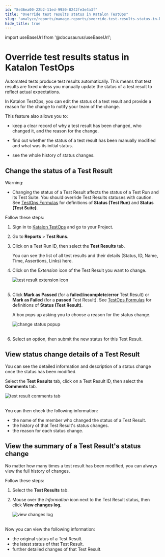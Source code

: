 ```yaml
---
id: "8e36ea00-22b2-11ed-9930-0242fe3e4a3f"
title: "Override test results status in Katalon TestOps"
slug: "analyze/reports/manage-reports/override-test-results-status-in-katalon-testops"
hide_title: true
---
```

import useBaseUrl from '@docusaurus/useBaseUrl';


# <a id="id" class="anchor_top_offset"/><a id="ariaid-title1" class="anchor_top_offset"/>Override test results status in <span xmlns="http://www.w3.org/1999/xhtml" className="ph">Katalon TestOps</span> 

<p xmlns="http://www.w3.org/1999/xhtml" className="p">Automated tests produce test results automatically. This means that test results are fixed unless you manually update the status of a test result to reflect actual expectations.</p> 
<p xmlns="http://www.w3.org/1999/xhtml" className="p">In <span className="ph">Katalon TestOps</span>, you can edit the status of a test result and provide a reason for the change to notify your team of the change.</p> 
<p xmlns="http://www.w3.org/1999/xhtml" className="p">This feature also allows you to:</p> 
<ul xmlns="http://www.w3.org/1999/xhtml" className="ul"><li className="li"><p className="p">keep a clear record of why a test result has been changed, who changed it, and the reason for the change.</p></li><li className="li"><p className="p">find out whether the status of a test result has been manually modified and what was its initial status.</p></li><li className="li"><p className="p">see the whole history of status changes.</p></li></ul> 

## <a id="id_1" class="anchor_top_offset"/>Change the status of a Test Result

<div xmlns="http://www.w3.org/1999/xhtml" className="note warning note_warning"><span className="note__title">Warning:</span> 
  <ul className="ul"><li className="li">
      <p className="p">Changing the status of a Test Result affects the status of a Test Run and its Test Suite. You should override Test Results statuses with caution. See <a className="xref" href="/get-started/terminology-and-formulas#id_2">TestOps Formulas</a> for definitions of <strong className="ph b">Status (Test Run)</strong> and <strong className="ph b">Status (Test Suite)</strong>.</p>
    </li></ul>
</div>
<p xmlns="http://www.w3.org/1999/xhtml" className="p">Follow these steps:</p> 
<ol xmlns="http://www.w3.org/1999/xhtml" className="ol"><li className="li">     <p className="p">Sign in to <a className="xref j-external-link" href="https://testops.katalon.io/login" target="_blank">Katalon TestOps</a> and go to your Project.</p>   </li><li className="li">     <p className="p">Go to <strong className="ph b">Reports</strong> &gt; <strong className="ph b">Test Runs</strong>.</p>   </li><li className="li">     <p className="p">Click on a Test Run ID, then select the <strong className="ph b">Test Results</strong> tab.</p>     <p className="p">You can see the list of all test results and their details (Status, ID, Name, Time, Assertions, Links) here.</p>   </li><li className="li">     <p className="p">Click on the <em className="ph i">Extension</em> icon of the Test Result you want to change.</p>     <p className="p"> <img className="image" src={useBaseUrl("https://github.com/katalon-studio/docs-images/raw/master/katalon-analytics/docs/testops-nov-release-override-test-result/extension-icon-change-test-result-status-2.png")} alt="test result extension icon" /><br /><br />     </p>   </li><li className="li">     <p className="p">Click <strong className="ph b">Mark as Passed</strong> (for a <strong className="ph b">failed</strong>/<strong className="ph b">incomplete</strong>/<strong className="ph b">error</strong> Test Result) or <strong className="ph b">Mark as Failed</strong> (for a <strong className="ph b">passed</strong> Test Result). See <a className="xref" href="/get-started/terminology-and-formulas#id_2">TestOps Formulas</a> for definitions of <strong className="ph b">Status (Test Result)</strong>.</p>     <p className="p">A box pops up asking you to choose a reason for the status change.</p>     <p className="p"> <img className="image" src={useBaseUrl("https://github.com/katalon-studio/docs-images/raw/master/katalon-analytics/docs/testops-nov-release-override-test-result/change-test-result-status-popup-2.png")} alt="change status popup" /><br /><br />     </p>   </li><li className="li">     <p className="p">Select an option, then submit the new status for this Test Result.</p>   </li></ol> 

## <a id="id_2" class="anchor_top_offset"/>View status change details of a Test Result

<p xmlns="http://www.w3.org/1999/xhtml" className="p">You can see the detailed information and description of a status change once the status has been modified.</p> 
<p xmlns="http://www.w3.org/1999/xhtml" className="p">Select the <strong className="ph b">Test Results</strong> tab, click on a Test Result ID, then select the <strong className="ph b">Comments</strong> tab.</p> 
<p xmlns="http://www.w3.org/1999/xhtml" className="p"> <img className="image" src={useBaseUrl("https://github.com/katalon-studio/docs-images/raw/master/katalon-analytics/docs/testops-nov-release-override-test-result/Description-2.png")} alt="test result comments tab" /><br /><br /> </p> 
<p xmlns="http://www.w3.org/1999/xhtml" className="p">You can then check the following information:</p> 
<ul xmlns="http://www.w3.org/1999/xhtml" className="ul"><li className="li">the name of the member who changed the status of a Test Result.</li><li className="li">the history of that Test Result's status changes.</li><li className="li">the reason for each status change.</li></ul> 

## <a id="id_3" class="anchor_top_offset"/>View the summary of a Test Result's status change

<p xmlns="http://www.w3.org/1999/xhtml" className="p">No matter how many times a test result has been modified, you can always view the full history of changes.</p> 
<p xmlns="http://www.w3.org/1999/xhtml" className="p">Follow these steps:</p> 
<ol xmlns="http://www.w3.org/1999/xhtml" className="ol"><li className="li">     <p className="p">Select the <strong className="ph b">Test Results</strong> tab.</p>   </li><li className="li">     <p className="p">Mouse over the <em className="ph i">Information</em> icon next to the Test Result status, then click <strong className="ph b">View changes log</strong>.</p>     <p className="p"> <img className="image" src={useBaseUrl("https://github.com/katalon-studio/docs-images/raw/master/katalon-analytics/docs/testops-nov-release-override-test-result/View%2520key%2520information-2.png")} alt="view changes log" /><br /><br />     </p>   </li></ol> 
<p xmlns="http://www.w3.org/1999/xhtml" className="p">Now you can view the following information:</p> 
<ul xmlns="http://www.w3.org/1999/xhtml" className="ul"><li className="li">the original status of a Test Result.</li><li className="li">the latest status of that Test Result.</li><li className="li">further detailed changes of that Test Result.</li></ul> 
